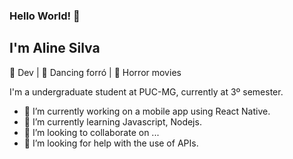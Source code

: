 ### Hello World! 👋
## I'm Aline Silva 

💙 Dev | 💙 Dancing forró | 💙 Horror movies

I'm a undergraduate student at PUC-MG, currently at 3º semester. 

- 🔭 I’m currently working on a mobile app using React Native. 
- 🌱 I’m currently learning Javascript, Nodejs. 
- 👯 I’m looking to collaborate on ...
- 🤔 I’m looking for help with the use of APIs.



<!--
**AlineSilvaDev/AlineSilvaDev** is a ✨ _special_ ✨ repository because its `README.md` (this file) appears on your GitHub profile.

Here are some ideas to get you started:

- 💬 Ask me about ...
- 📫 How to reach me: ...
- 😄 Pronouns: ...
- ⚡ Fun fact: ...

-->
